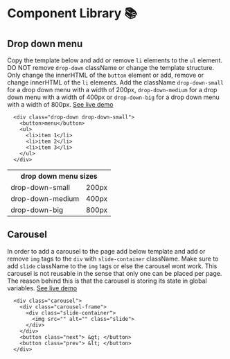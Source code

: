 # Component Library :books:


## Drop down menu 

Copy the template below and add or remove `li` elements to the
`ul` element. DO NOT remove `drop-down` className or change
the template structure. Only change the innerHTML of the `button`
element or add, remove or change innerHTML of the `li` elements.
Add the className `drop-down-small` for a drop down menu with a 
width of 200px, `drop-down-medium` for a drop down menu with a 
width of 400px or `drop-down-big` for a drop down menu with a 
width of 800px. [See live demo](https://sinabayati.github.io/component-library/)

```
  <div class="drop-down drop-down-small">
    <button>menu</button>
    <ul>
      <li>item 1</li>
      <li>item 2</li>
      <li>item 3</li>
    </ul>
  </div>
```
<table>
  <tr>
    <th colspan="2">drop down menu sizes</th>
  </tr>
  <tr>
    <td>drop-down-small</td>
    <td>200px</td>
  </tr>
  <tr>
    <td>drop-down-medium</td>
    <td>400px</td>
  </tr>
  <tr>
    <td>drop-down-big</td>
    <td>800px</td>
  </tr>
</table>

## Carousel

In order to add a carousel to the page add below template 
and add or remove `img` tags to the `div` with `slide-container` className. Make sure to add `slide` 
className to the `img` tags or else the carousel wont work.
This carousel is not reusable in the sense that only one 
can be placed per page. The reason behind this is that the 
carousel is storing its state in global variables. [See live demo](https://sinabayati.github.io/component-library/)

```
  <div class="carousel">
    <div class="carousel-frame">
      <div class="slide-container">
        <img src="" alt="" class="slide">
      </div>
    </div>
    <button class="next"> &gt; </button>
    <button class="prev"> &lt; </button>
  </div>
```